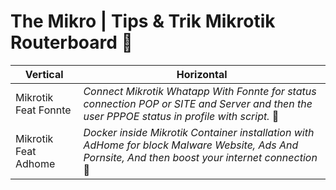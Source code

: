 # The Mikro | Tips & Trik Mikrotik Routerboard :rocket:

| Vertical     | Horizontal |
|----------|------------|
| Mikrotik Feat Fonnte | _Connect Mikrotik Whatapp With Fonnte for status connection POP or SITE and Server and then the user PPPOE status in profile with script._ :speech_balloon:  |
| Mikrotik Feat Adhome | _Docker inside Mikrotik Container installation with AdHome for block Malware Website, Ads And Pornsite, And then boost your internet connection_ :bricks:   |
 


